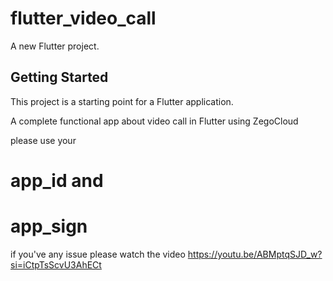 # flutter_video_call

A new Flutter project.

## Getting Started

This project is a starting point for a Flutter application.


A complete functional app about video call in Flutter using ZegoCloud

please use your 
# app_id and 
# app_sign

if you've any issue please watch the video  https://youtu.be/ABMptqSJD_w?si=iCtpTsScvU3AhECt
